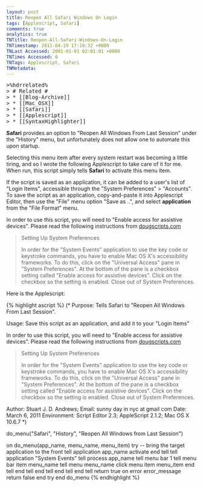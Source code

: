 ```yaml
---
layout: post
title: Reopen All Safari Windows On Login
tags: [Applescript, Safari]
comments: true
analytics: true
TNTitle: Reopen-All-Safari-Windows-On-Login
TNTimestamp: 2011-04-19 17:18:32 +0000
TNLast Accessed: 2001-01-01 02:01:01 +0000
TNTimes Accessed: 0
TNTags: Applescript, Safari
TNMetadata: 
---
```



<pre class="action ideaaction">
>%hdrrelated%
> # Related #
> * [[Blog-Archive]]
> * [[Mac_OSX]]
> * [[Safari]]
> * [[Applescript]]
> * [[SyntaxHighlighter]]
</pre>


__Safari__ provides an option to "Reopen All Windows From Last Session" under the "History" menu, but unfortunately does not allow one to automate this upon startup.  

Selecting this menu item after every system restart was becoming a little tiring, and so I wrote the following Applescript to take care of it for me.  When run, this script simply tells __Safari__ to activate this menu item.  

If the script is saved as an application, it can be added to a user's list of "Login Items", accessible through the "System Preferences" > "Accounts".  To save the script as an application, copy-and-paste it into Applescript Editor, then use the "File" menu option "Save as ..", and select __application__ from the "File Format" menu.

In order to use this script, you will need to "Enable access for assistive devices".  Please read the following instructions from [dougscripts.com](http://dougscripts.com/itunes/itinfo/keycodes.php)

> Setting Up System Preferences
> 
> In order for the "System Events" application to use the key code or keystroke commands, you have to enable Mac OS X's accessibility frameworks. To do this, click on the "Universal Access" pane in "System Preferences". At the bottom of the pane is a checkbox setting called "Enable access for assistive devices". Click on the checkbox so the setting is enabled. Close out of System Preferences.

Here is the Applescript:

{% highlight ascript %}
(*
Purpose: Tells Safari to "Reopen All Windows From Last Session".

Usage: Save this script as an application, and add it to your "Login Items"

In order to use this script, you will need to "Enable access for assistive 
devices".  Please read the following instructions from 
[dougscripts.com](http://dougscripts.com/itunes/itinfo/keycodes.php)

> Setting Up System Preferences
> 
> In order for the "System Events" application to use the key code or keystroke 
> commands, you have to enable Mac OS X's accessibility frameworks. To do this, 
> click on the "Universal Access" pane in "System Preferences". At the bottom of 
> the pane is a checkbox setting called "Enable access for assistive devices". 
> Click on the checkbox so the setting is enabled. Close out of System 
> Preferences.

Author: Stuart J. D. Andrews;
Email: sunny day in nyc at gmail com
Date: March 6, 2011
Environment: Script Editor 2.3; AppleScript 2.1.2; Mac OS X 10.6.7
*)

do_menu("Safari", "History", "Reopen All Windows from Last Session")

on do_menu(app_name, menu_name, menu_item)
	try
		-- bring the target application to the front
		tell application app_name
			activate
		end tell
		tell application "System Events"
			tell process app_name
				tell menu bar 1
					tell menu bar item menu_name
						tell menu menu_name
							click menu item menu_item
						end tell
					end tell
				end tell
			end tell
		end tell
		return true
	on error error_message
		return false
	end try
end do_menu
{% endhighlight %}



